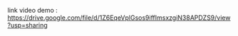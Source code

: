 link video demo : https://drive.google.com/file/d/1Z6EqeVplGsos9iffImsxzgiN38APDZS9/view?usp=sharing 
